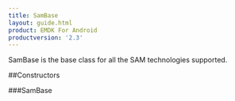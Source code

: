 ```yaml
---
title: SamBase
layout: guide.html
product: EMDK For Android
productversion: '2.3'
---
```


SamBase is the base class for all the SAM technologies supported.

##Constructors

###SamBase












